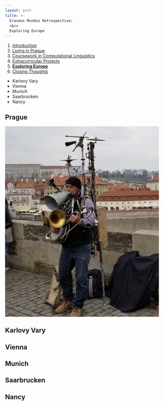 ```yaml
---
layout: post
title: >-
  Erasmus Mundus Retrospective:
  <br>
  Exploring Europe
---
```


1. [Introduction](/erasmus-mundus)
1. [Living in Prague](/erasmus-living-in-prague)
1. [Coursework in Computational Linguistics](/erasmus-coursework-in-computational-linguistics)
1. [Extracurricular Projects](/erasmus-extracurricular-projects)
1. **[Exploring Europe](/erasmus-exploring-europe)**
1. [Closing Thoughts](/erasmus-mundus-conclusion)

  - Karlovy Vary
  - Vienna
  - Munich
  - Saarbrucken
  - Nancy

## Prague

![One Man Band](/public/img/prague-one-man-band.jpg "A one man band")

## Karlovy Vary

## Vienna

## Munich

## Saarbrucken

## Nancy